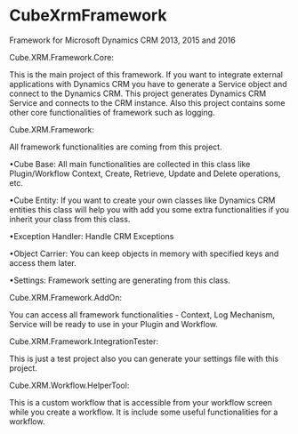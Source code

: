 # CubeXrmFramework
Framework for Microsoft Dynamics CRM 2013, 2015 and 2016

Cube.XRM.Framework.Core:

  This is the main project of this framework. If you want to integrate external applications with Dynamics CRM you have to generate a Service object and connect to the Dynamics CRM. This project generates Dynamics CRM Service and connects to the CRM instance. Also this project contains some other core functionalities of framework such as logging.

Cube.XRM.Framework:

  All framework functionalities are coming from this project. 
  
  •Cube Base: All main functionalities are collected in this class like Plugin/Workflow Context, Create, Retrieve, Update and Delete operations, etc.
  
  •Cube Entity: If you want to create your own classes like Dynamics CRM entities this class will help you with add you some extra functionalities if you inherit your class from this class.
  
  •Exception Handler: Handle CRM Exceptions
  
  •Object Carrier: You can keep objects in memory with specified keys and access them later. 
  
  •Settings: Framework setting are generating from this class.
  

Cube.XRM.Framework.AddOn:

  You can access all framework functionalities - Context, Log Mechanism, Service will be ready to use in your Plugin and Workflow.

Cube.XRM.Framework.IntegrationTester:

  This is just a test project also you can generate your settings file with this project.

Cube.XRM.Workflow.HelperTool:

  This is a custom workflow that is accessible from your workflow screen while you create a workflow. It is include some useful functionalities for a workflow.
	

